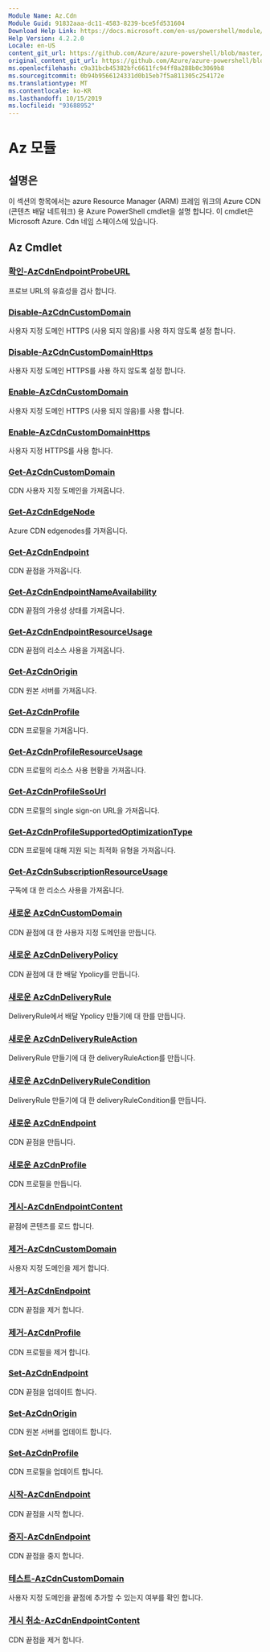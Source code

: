 ```yaml
---
Module Name: Az.Cdn
Module Guid: 91832aaa-dc11-4583-8239-bce5fd531604
Download Help Link: https://docs.microsoft.com/en-us/powershell/module/az.cdn
Help Version: 4.2.2.0
Locale: en-US
content_git_url: https://github.com/Azure/azure-powershell/blob/master/src/Cdn/Cdn/help/Az.Cdn.md
original_content_git_url: https://github.com/Azure/azure-powershell/blob/master/src/Cdn/Cdn/help/Az.Cdn.md
ms.openlocfilehash: c9a31bcb45382bfc6611fc94ff8a288b0c3069b8
ms.sourcegitcommit: 0b94b9566124331d0b15eb7f5a811305c254172e
ms.translationtype: MT
ms.contentlocale: ko-KR
ms.lasthandoff: 10/15/2019
ms.locfileid: "93688952"
---
```

# Az 모듈
## 설명은
이 섹션의 항목에서는 azure Resource Manager (ARM) 프레임 워크의 Azure CDN (콘텐츠 배달 네트워크) 용 Azure PowerShell cmdlet을 설명 합니다. 이 cmdlet은 Microsoft Azure. Cdn 네임 스페이스에 있습니다.

## Az Cmdlet
### [확인-AzCdnEndpointProbeURL](Confirm-AzCdnEndpointProbeURL.md)
프로브 URL의 유효성을 검사 합니다.

### [Disable-AzCdnCustomDomain](Disable-AzCdnCustomDomain.md)
사용자 지정 도메인 HTTPS (사용 되지 않음)를 사용 하지 않도록 설정 합니다.

### [Disable-AzCdnCustomDomainHttps](Disable-AzCdnCustomDomainHttps.md)
사용자 지정 도메인 HTTPS를 사용 하지 않도록 설정 합니다.

### [Enable-AzCdnCustomDomain](Enable-AzCdnCustomDomain.md)
사용자 지정 도메인 HTTPS (사용 되지 않음)를 사용 합니다.

### [Enable-AzCdnCustomDomainHttps](Enable-AzCdnCustomDomainHttps.md)
사용자 지정 HTTPS를 사용 합니다.

### [Get-AzCdnCustomDomain](Get-AzCdnCustomDomain.md)
CDN 사용자 지정 도메인을 가져옵니다.

### [Get-AzCdnEdgeNode](Get-AzCdnEdgeNode.md)
Azure CDN edgenodes를 가져옵니다.

### [Get-AzCdnEndpoint](Get-AzCdnEndpoint.md)
CDN 끝점을 가져옵니다.

### [Get-AzCdnEndpointNameAvailability](Get-AzCdnEndpointNameAvailability.md)
CDN 끝점의 가용성 상태를 가져옵니다.

### [Get-AzCdnEndpointResourceUsage](Get-AzCdnEndpointResourceUsage.md)
CDN 끝점의 리소스 사용을 가져옵니다.

### [Get-AzCdnOrigin](Get-AzCdnOrigin.md)
CDN 원본 서버를 가져옵니다.

### [Get-AzCdnProfile](Get-AzCdnProfile.md)
CDN 프로필을 가져옵니다.

### [Get-AzCdnProfileResourceUsage](Get-AzCdnProfileResourceUsage.md)
CDN 프로필의 리소스 사용 현황을 가져옵니다.

### [Get-AzCdnProfileSsoUrl](Get-AzCdnProfileSsoUrl.md)
CDN 프로필의 single sign-on URL을 가져옵니다.

### [Get-AzCdnProfileSupportedOptimizationType](Get-AzCdnProfileSupportedOptimizationType.md)
CDN 프로필에 대해 지원 되는 최적화 유형을 가져옵니다.

### [Get-AzCdnSubscriptionResourceUsage](Get-AzCdnSubscriptionResourceUsage.md)
구독에 대 한 리소스 사용을 가져옵니다.

### [새로운 AzCdnCustomDomain](New-AzCdnCustomDomain.md)
CDN 끝점에 대 한 사용자 지정 도메인을 만듭니다.

### [새로운 AzCdnDeliveryPolicy](New-AzCdnDeliveryPolicy.md)
CDN 끝점에 대 한 배달 Ypolicy를 만듭니다.

### [새로운 AzCdnDeliveryRule](New-AzCdnDeliveryRule.md)
DeliveryRule에서 배달 Ypolicy 만들기에 대 한를 만듭니다.

### [새로운 AzCdnDeliveryRuleAction](New-AzCdnDeliveryRuleAction.md)
DeliveryRule 만들기에 대 한 deliveryRuleAction를 만듭니다.

### [새로운 AzCdnDeliveryRuleCondition](New-AzCdnDeliveryRuleCondition.md)
DeliveryRule 만들기에 대 한 deliveryRuleCondition를 만듭니다.

### [새로운 AzCdnEndpoint](New-AzCdnEndpoint.md)
CDN 끝점을 만듭니다.

### [새로운 AzCdnProfile](New-AzCdnProfile.md)
CDN 프로필을 만듭니다.

### [게시-AzCdnEndpointContent](Publish-AzCdnEndpointContent.md)
끝점에 콘텐츠를 로드 합니다.

### [제거-AzCdnCustomDomain](Remove-AzCdnCustomDomain.md)
사용자 지정 도메인을 제거 합니다.

### [제거-AzCdnEndpoint](Remove-AzCdnEndpoint.md)
CDN 끝점을 제거 합니다.

### [제거-AzCdnProfile](Remove-AzCdnProfile.md)
CDN 프로필을 제거 합니다.

### [Set-AzCdnEndpoint](Set-AzCdnEndpoint.md)
CDN 끝점을 업데이트 합니다.

### [Set-AzCdnOrigin](Set-AzCdnOrigin.md)
CDN 원본 서버를 업데이트 합니다.

### [Set-AzCdnProfile](Set-AzCdnProfile.md)
CDN 프로필을 업데이트 합니다.

### [시작-AzCdnEndpoint](Start-AzCdnEndpoint.md)
CDN 끝점을 시작 합니다.

### [중지-AzCdnEndpoint](Stop-AzCdnEndpoint.md)
CDN 끝점을 중지 합니다.

### [테스트-AzCdnCustomDomain](Test-AzCdnCustomDomain.md)
사용자 지정 도메인을 끝점에 추가할 수 있는지 여부를 확인 합니다.

### [게시 취소-AzCdnEndpointContent](Unpublish-AzCdnEndpointContent.md)
CDN 끝점을 제거 합니다.

